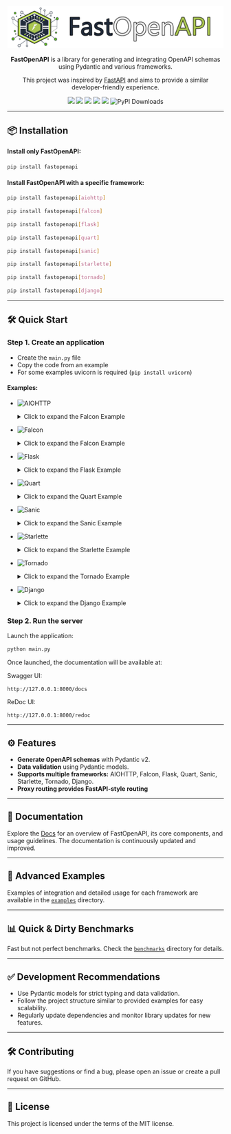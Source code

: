 <p align="center">
  <img src="https://raw.githubusercontent.com/mr-fatalyst/fastopenapi/master/logo.png" alt="Logo">
</p>

<p align="center">
  <b>FastOpenAPI</b> is a library for generating and integrating OpenAPI schemas using Pydantic and various frameworks.
</p>

<p align="center">
  This project was inspired by <a href="https://fastapi.tiangolo.com/">FastAPI</a> and aims to provide a similar developer-friendly experience.
</p>

<p align="center">
  <img src="https://img.shields.io/github/license/mr-fatalyst/fastopenapi">
  <img src="https://github.com/mr-fatalyst/fastopenapi/actions/workflows/master.yml/badge.svg">
  <img src="https://codecov.io/gh/mr-fatalyst/fastopenapi/branch/master/graph/badge.svg?token=USHR1I0CJB">
  <img src="https://img.shields.io/pypi/v/fastopenapi">
  <img src="https://img.shields.io/pypi/pyversions/fastopenapi">
  <img src="https://static.pepy.tech/badge/fastopenapi" alt="PyPI Downloads">
</p>

---


## 📦 Installation
#### Install only FastOpenAPI:
```bash
pip install fastopenapi
```

#### Install FastOpenAPI with a specific framework:
```bash
pip install fastopenapi[aiohttp]
```
```bash
pip install fastopenapi[falcon]
```
```bash
pip install fastopenapi[flask]
```
```bash
pip install fastopenapi[quart]
```
```bash
pip install fastopenapi[sanic]
```
```bash
pip install fastopenapi[starlette]
```
```bash
pip install fastopenapi[tornado]
```
```bash
pip install fastopenapi[django]
```

---

## 🛠️ Quick Start

### Step 1. Create an application

- Create the `main.py` file
- Copy the code from an example
- For some examples uvicorn is required (`pip install uvicorn`)

#### Examples:

- ![AIOHTTP](https://img.shields.io/badge/AioHttp-0078D7?style=flat&logo=python&logoColor=white)
  <details>
    <summary>Click to expand the Falcon Example</summary>
    
    ```python
    from aiohttp import web
    from pydantic import BaseModel
    
    from fastopenapi.routers import AioHttpRouter
    
    app = web.Application()
    router = AioHttpRouter(app=app)
    
    
    class HelloResponse(BaseModel):
        message: str
    
    
    @router.get("/hello", tags=["Hello"], status_code=200, response_model=HelloResponse)
    async def hello(name: str):
        """Say hello from aiohttp"""
        return HelloResponse(message=f"Hello, {name}! It's aiohttp!")
    
    
    if __name__ == "__main__":
        web.run_app(app, host="127.0.0.1", port=8000)
    ```
  </details>

- ![Falcon](https://img.shields.io/badge/Falcon-45b8d8?style=flat&logo=falcon&logoColor=white)
  <details>
    <summary>Click to expand the Falcon Example</summary>
    
    ```python
    import falcon.asgi
    import uvicorn
    from pydantic import BaseModel
    
    from fastopenapi.routers import FalconRouter
    
    app = falcon.asgi.App()
    router = FalconRouter(app=app)
    
    
    class HelloResponse(BaseModel):
        message: str
    
    
    @router.get("/hello", tags=["Hello"], status_code=200, response_model=HelloResponse)
    async def hello(name: str):
        """Say hello from Falcon"""
        return HelloResponse(message=f"Hello, {name}! It's Falcon!")
    
    
    if __name__ == "__main__":
        uvicorn.run(app, host="127.0.0.1", port=8000)
    ```
  </details>

- ![Flask](https://img.shields.io/badge/-Flask-EEEEEE?style=flat&logo=flask&logoColor=black)
  <details>
    <summary>Click to expand the Flask Example</summary>
    
    ```python
    from flask import Flask
    from pydantic import BaseModel
    
    from fastopenapi.routers import FlaskRouter
    
    app = Flask(__name__)
    router = FlaskRouter(app=app)
    
    
    class HelloResponse(BaseModel):
        message: str
    
    
    @router.get("/hello", tags=["Hello"], status_code=200, response_model=HelloResponse)
    def hello(name: str):
        """Say hello from Flask"""
        return HelloResponse(message=f"Hello, {name}! It's Flask!")
    
    
    if __name__ == "__main__":
        app.run(port=8000)
    ```
  </details>

- ![Quart](https://img.shields.io/badge/-Quart-4997D0?style=flat&logo=python&logoColor=white)
  <details>
    <summary>Click to expand the Quart Example</summary>
    
    ```python
    from pydantic import BaseModel
    from quart import Quart
    
    from fastopenapi.routers import QuartRouter
    
    app = Quart(__name__)
    router = QuartRouter(app=app)
    
    
    class HelloResponse(BaseModel):
        message: str
    
    
    @router.get("/hello", tags=["Hello"], status_code=200, response_model=HelloResponse)
    async def hello(name: str):
        """Say hello from Quart"""
        return HelloResponse(message=f"Hello, {name}! It's Quart!")
    
    
    if __name__ == "__main__":
        app.run(port=8000)
    ```
  </details>

- ![Sanic](https://img.shields.io/badge/-Sanic-00bfff?style=flat&logo=sanic&logoColor=white)
  <details>
    <summary>Click to expand the Sanic Example</summary>
    
    ```python
    from pydantic import BaseModel
    from sanic import Sanic
    
    from fastopenapi.routers import SanicRouter
    
    app = Sanic("MySanicApp")
    router = SanicRouter(app=app)
    
    
    class HelloResponse(BaseModel):
        message: str
    
    
    @router.get("/hello", tags=["Hello"], status_code=200, response_model=HelloResponse)
    async def hello(name: str):
        """Say hello from Sanic"""
        return HelloResponse(message=f"Hello, {name}! It's Sanic!")
    
    
    if __name__ == "__main__":
        app.run(host="0.0.0.0", port=8000)
    ```
  </details>

- ![Starlette](https://img.shields.io/badge/-Starlette-4B0082?style=flat&logo=python&logoColor=white)
  <details>
    <summary>Click to expand the Starlette Example</summary>
    
    ```python
    import uvicorn
    from pydantic import BaseModel
    from starlette.applications import Starlette
    
    from fastopenapi.routers import StarletteRouter
    
    app = Starlette()
    router = StarletteRouter(app=app)
    
    
    class HelloResponse(BaseModel):
        message: str
    
    
    @router.get("/hello", tags=["Hello"], status_code=200, response_model=HelloResponse)
    async def hello(name: str):
        """Say hello from Starlette"""
        return HelloResponse(message=f"Hello, {name}! It's Starlette!")
    
    if __name__ == "__main__":
        uvicorn.run(app, host="127.0.0.1", port=8000)
    ```
  </details>

- ![Tornado](https://img.shields.io/badge/-Tornado-2980B9?style=flat&logo=python&logoColor=white)
  <details>
    <summary>Click to expand the Tornado Example</summary>
    
    ```python
    import asyncio
  
    from pydantic import BaseModel
    from tornado.web import Application
  
    from fastopenapi.routers.tornado import TornadoRouter
  
    app = Application()
  
    router = TornadoRouter(app=app)
  
  
    class HelloResponse(BaseModel):
        message: str
  
  
    @router.get("/hello", tags=["Hello"], status_code=200, response_model=HelloResponse)
    def hello(name: str):
        """Say hello from Tornado"""
        return HelloResponse(message=f"Hello, {name}! It's Tornado!")
  
  
    async def main():
        app.listen(8000)
        await asyncio.Event().wait()
  
  
    if __name__ == "__main__":
        asyncio.run(main())
    ```
  </details>

- ![Django](https://img.shields.io/badge/-Django-2980B9?style=flat&logo=python&logoColor=white)
  <details>
    <summary>Click to expand the Django Example</summary>

    ```python
    from django.conf import settings
    from django.core.management import call_command
    from django.core.wsgi import get_wsgi_application
    from django.urls import path
    from pydantic import BaseModel

    from fastopenapi.routers import DjangoRouter

    settings.configure(DEBUG=True, SECRET_KEY="__CHANGEME__", ROOT_URLCONF=__name__)
    application = get_wsgi_application()

    router = DjangoRouter(app=True)


    class HelloResponse(BaseModel):
        message: str


    @router.get("/hello", tags=["Hello"], status_code=200, response_model=HelloResponse)
    def hello(name: str):
        """Say hello from django"""
        return HelloResponse(message=f"Hello, {name}! It's Django!")


    urlpatterns = [path("", router.urls)]

    if __name__ == "__main__":
        call_command("runserver")

    ```
  </details>

### Step 2. Run the server

Launch the application:

```bash
python main.py
```

Once launched, the documentation will be available at:

Swagger UI:
```
http://127.0.0.1:8000/docs
```
ReDoc UI:
```
http://127.0.0.1:8000/redoc
```

---

## ⚙️ Features
- **Generate OpenAPI schemas** with Pydantic v2.
- **Data validation** using Pydantic models.
- **Supports multiple frameworks:** AIOHTTP, Falcon, Flask, Quart, Sanic, Starlette, Tornado, Django.
- **Proxy routing provides FastAPI-style routing**

---

## 📖 Documentation

Explore the [Docs](https://fastopenapi.fatalyst.dev/) for an overview of FastOpenAPI, its core components, and usage guidelines. The documentation is continuously updated and improved.

---

## 📂 Advanced Examples

Examples of integration and detailed usage for each framework are available in the [`examples`](https://github.com/mr-fatalyst/fastopenapi/tree/master/examples) directory.

---

## 📊 Quick & Dirty Benchmarks

Fast but not perfect benchmarks. Check the [`benchmarks`](https://github.com/mr-fatalyst/fastopenapi/tree/master/benchmarks) directory for details.

---

## ✅ Development Recommendations

- Use Pydantic models for strict typing and data validation.
- Follow the project structure similar to provided examples for easy scalability.
- Regularly update dependencies and monitor library updates for new features.

---

## 🛠️ Contributing

If you have suggestions or find a bug, please open an issue or create a pull request on GitHub.

---

## 📄 **License**
This project is licensed under the terms of the MIT license.
